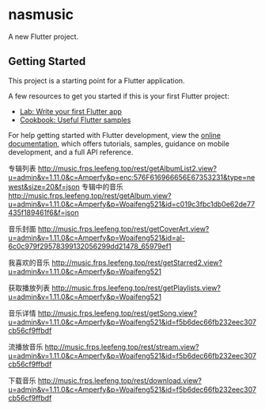 # nasmusic

A new Flutter project.

## Getting Started

This project is a starting point for a Flutter application.

A few resources to get you started if this is your first Flutter project:

- [Lab: Write your first Flutter app](https://docs.flutter.dev/get-started/codelab)
- [Cookbook: Useful Flutter samples](https://docs.flutter.dev/cookbook)

For help getting started with Flutter development, view the
[online documentation](https://docs.flutter.dev/), which offers tutorials,
samples, guidance on mobile development, and a full API reference.

专辑列表
http://music.frps.leefeng.top/rest/getAlbumList2.view?u=admin&v=1.11.0&c=Amperfy&p=enc:576F616966656E67353231&type=newest&size=20&f=json
专辑中的音乐
http://music.frps.leefeng.top/rest/getAlbum.view?u=admin&v=1.11.0&c=Amperfy&p=Woaifeng521&id=c019c3fbc1db0e62de77435f189461f6&f=json

音乐封面
http://music.frps.leefeng.top/rest/getCoverArt.view?u=admin&v=1.11.0&c=Amperfy&p=Woaifeng521&id=al-6c0c979f29578399132056299dd21478_65979ef1

我喜欢的音乐
http://music.frps.leefeng.top/rest/getStarred2.view?u=admin&v=1.11.0&c=Amperfy&p=Woaifeng521

获取播放列表
http://music.frps.leefeng.top/rest/getPlaylists.view?u=admin&v=1.11.0&c=Amperfy&p=Woaifeng521

音乐详情
http://music.frps.leefeng.top/rest/getSong.view?u=admin&v=1.11.0&c=Amperfy&p=Woaifeng521&id=f5b6dec66fb232eec307cb56cf9ffbdf

流播放音乐
http://music.frps.leefeng.top/rest/stream.view?u=admin&v=1.11.0&c=Amperfy&p=Woaifeng521&id=f5b6dec66fb232eec307cb56cf9ffbdf

下载音乐
http://music.frps.leefeng.top/rest/download.view?u=admin&v=1.11.0&c=Amperfy&p=Woaifeng521&id=f5b6dec66fb232eec307cb56cf9ffbdf


